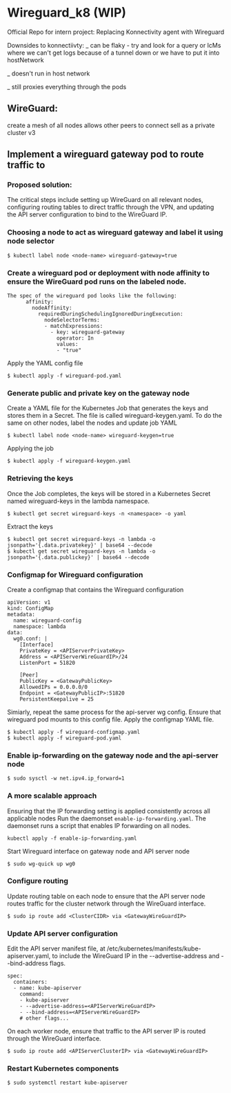# Wireguard_k8 (WIP)
Official Repo for intern project: Replacing Konnectivity agent with Wireguard

Downsides to konnectiivty:
_ can be flaky - try and look for a query or IcMs where we can't get logs because of a tunnel down or we have to put it into hostNetwork

_ doesn't run in host network

_ still proxies everything through the pods

## WireGuard:
create a mesh of all nodes 
allows other peers to connect 
sell as a private cluster v3

## Implement a wireguard gateway pod to route traffic to
### Proposed solution:
The critical steps include setting up WireGuard on all relevant nodes, configuring routing tables to direct traffic through the VPN, and updating the API server configuration to bind to the WireGuard IP.


### Choosing a node to act as wireguard gateway and label it using node selector
```
$ kubectl label node <node-name> wireguard-gateway=true
```

### Create a wireguard pod or deployment with node affinity to ensure the WireGuard pod runs on the labeled node.
```
The spec of the wireguard pod looks like the following:
      affinity:
        nodeAffinity:
          requiredDuringSchedulingIgnoredDuringExecution:
            nodeSelectorTerms:
            - matchExpressions:
              - key: wireguard-gateway
                operator: In
                values:
                - "true"
```
Apply the YAML config file
```
$ kubectl apply -f wireguard-pod.yaml
```

### Generate public and private key on the gateway node
Create a YAML file for the Kubernetes Job that generates the keys and stores them in a Secret. The file is called wireguard-keygen.yaml. To do the same on other nodes, label the nodes and update job YAML
```
$ kubectl label node <node-name> wireguard-keygen=true
```
Applying the job
```
$ kubectl apply -f wireguard-keygen.yaml
```

### Retrieving the keys
Once the Job completes, the keys will be stored in a Kubernetes Secret named wireguard-keys in the lambda namespace.
```
$ kubectl get secret wireguard-keys -n <namespace> -o yaml
```
Extract the keys
```
$ kubectl get secret wireguard-keys -n lambda -o jsonpath='{.data.privatekey}' | base64 --decode
$ kubectl get secret wireguard-keys -n lambda -o jsonpath='{.data.publickey}' | base64 --decode
```

### Configmap for Wireguard configuration
Create a configmap that contains the Wireguard configuration
```
apiVersion: v1
kind: ConfigMap
metadata:
  name: wireguard-config
  namespace: lambda
data:
  wg0.conf: |
    [Interface]
    PrivateKey = <APIServerPrivateKey>
    Address = <APIServerWireGuardIP>/24
    ListenPort = 51820

    [Peer]
    PublicKey = <GatewayPublicKey>
    AllowedIPs = 0.0.0.0/0
    Endpoint = <GatewayPublicIP>:51820
    PersistentKeepalive = 25
```
Simiarly, repeat the same process for the api-server wg config. Ensure that wireguard pod mounts to this config file. Apply the configmap YAML file.
```
$ kubectl apply -f wireguard-configmap.yaml
$ kubectl apply -f wireguard-pod.yaml
```

### Enable ip-forwarding on the gateway node and the api-server node
```
$ sudo sysctl -w net.ipv4.ip_forward=1
```
### A more scalable approach
Ensuring that the IP forwarding setting is applied consistently across all applicable nodes Run the daemonset ```enable-ip-forwarding.yaml```. The daemonset runs a script that enables IP forwarding on all nodes.
```
kubectl apply -f enable-ip-forwarding.yaml
```
Start Wireguard interface on gateway node and API server node
```
$ sudo wg-quick up wg0
```

### Configure routing
Update routing table on each node to ensure that the API server node routes traffic for the cluster network through the WireGuard interface.
```
$ sudo ip route add <ClusterCIDR> via <GatewayWireGuardIP>
```

### Update API server configuration
Edit the API server manifest file, at /etc/kubernetes/manifests/kube-apiserver.yaml, to include the WireGuard IP in the --advertise-address and --bind-address flags.
```
spec:
  containers:
  - name: kube-apiserver
    command:
    - kube-apiserver
    - --advertise-address=<APIServerWireGuardIP>
    - --bind-address=<APIServerWireGuardIP>
    # other flags...
```
On each worker node, ensure that traffic to the API server IP is routed through the WireGuard interface.
```
$ sudo ip route add <APIServerClusterIP> via <GatewayWireGuardIP>
```

### Restart Kubernetes components
```
$ sudo systemctl restart kube-apiserver
```
